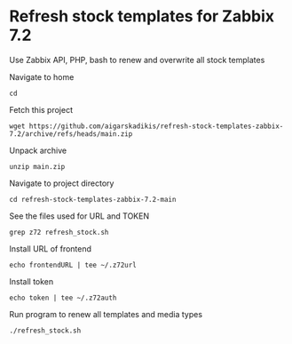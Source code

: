 # Refresh stock templates for Zabbix 7.2
Use Zabbix API, PHP, bash to renew and overwrite all stock templates

Navigate to home
```
cd
```

Fetch this project
```
wget https://github.com/aigarskadikis/refresh-stock-templates-zabbix-7.2/archive/refs/heads/main.zip
```

Unpack archive
```
unzip main.zip
```

Navigate to project directory
```
cd refresh-stock-templates-zabbix-7.2-main
```

See the files used for URL and TOKEN
```
grep z72 refresh_stock.sh
```

Install URL of frontend
```
echo frontendURL | tee ~/.z72url
```

Install token
```
echo token | tee ~/.z72auth
```

Run program to renew all templates and media types
```
./refresh_stock.sh
```
